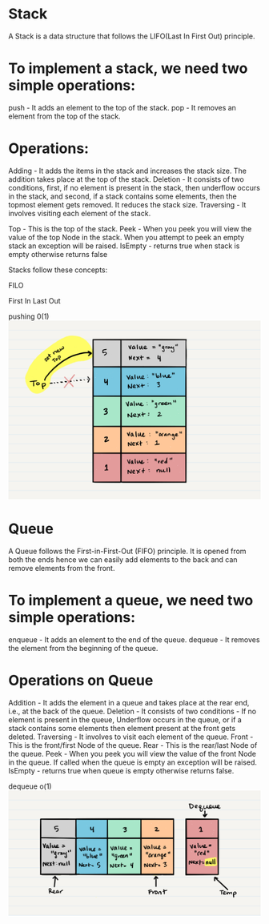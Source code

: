 # Stack

A Stack is a data structure that follows the LIFO(Last In First Out) principle.
# To implement a stack, we need two simple operations:

push - It adds an element to the top of the stack.
pop - It removes an element from the top of the stack.

# Operations:

Adding - It adds the items in the stack and increases the stack size. The addition takes place at the top of the stack.
Deletion - It consists of two conditions, first, if no element is present in the stack, then underflow occurs in the stack, and second, if a stack contains some elements, then the topmost element gets removed. It reduces the stack size.
Traversing - It involves visiting each element of the stack.

Top - This is the top of the stack.
Peek - When you peek you will view the value of the top Node in the stack. When you attempt to peek an empty stack an exception will be raised.
IsEmpty - returns true when stack is empty otherwise returns false



Stacks follow these concepts:

FILO

First In Last Out

pushing 0(1)
<img src="pushStack3 (1).png" >

# Queue

A Queue follows the First-in-First-Out (FIFO) principle. It is opened from both the ends hence we can easily add elements to the back and can remove elements from the front.

# To implement a queue, we need two simple operations:

enqueue - It adds an element to the end of the queue.
dequeue - It removes the element from the beginning of the queue.

# Operations on Queue

Addition - It adds the element in a queue and takes place at the rear end, i.e., at the back of the queue.
Deletion - It consists of two conditions - If no element is present in the queue, Underflow occurs in the queue, or if a stack contains some elements then element present at the front gets deleted.
Traversing - It involves to visit each element of the queue.
Front - This is the front/first Node of the queue.
Rear - This is the rear/last Node of the queue.
Peek - When you peek you will view the value of the front Node in the queue. If called when the queue is empty an exception will be raised.
IsEmpty - returns true when queue is empty otherwise returns false.

dequeue o(1)
<img src="Dequeue3.png" >



